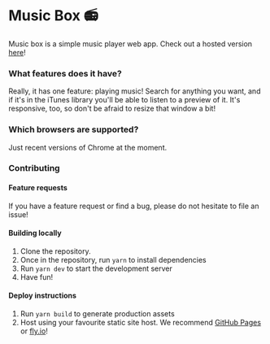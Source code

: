 # Music Box 📻
Music box is a simple music player web app. Check out a hosted version [here](https://joshuaobrien.github.io/music-box-submission/)!

### What features does it have?
Really, it has one feature: playing music! Search for anything you want, and if it's in the iTunes library you'll be able to listen to a preview of it. It's responsive, too, so don't be afraid to resize that window a bit!

### Which browsers are supported?
Just recent versions of Chrome at the moment.

### Contributing
#### Feature requests
If you have a feature request or find a bug, please do not hesitate to file an issue!

#### Building locally
1. Clone the repository.
2. Once in the repository, run `yarn` to install dependencies
3. Run `yarn dev` to start the development server
4. Have fun!


#### Deploy instructions
1. Run `yarn build` to generate production assets
2. Host using your favourite static site host. We recommend [GitHub Pages](https://pages.github.com/) or [fly.io](https://fly.io/)!
